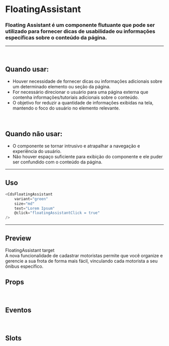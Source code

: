 # FloatingAssistant

### Floating Assistant é um componente flutuante que pode ser utilizado para fornecer dicas de usabilidade ou informações específicas sobre o conteúdo da página.
---
<br>

## Quando usar:
- Houver necessidade de fornecer dicas ou informações adicionais sobre um determinado elemento ou seção da página.
- For necessário direcionar o usuário para uma página externa que contenha informações/tutoriais adicionais sobre o conteúdo.
- O objetivo for reduzir a quantidade de informações exibidas na tela, mantendo o foco do usuário no elemento relevante.


<br>

## Quando não usar:
- O componente se tornar intrusivo e atrapalhar a navegação e experiência do usuário.
- Não houver espaço suficiente para exibição do componente e ele puder ser confundido com o conteúdo da página.


---

## Uso

```js
<CdsFloatingAssistant
	variant="green"
	size="md"
	text="Lorem Ipsum"
	@click="floatingAssistantClick = true"
/>
```

---

## Preview

<PreviewContainer>
	<div
		id="floating-assistant-target"
		style="width: fit-content;"
	>
		FloatingAssistant target
	</div>
	<CdsFloatingAssistant
		v-bind="args"
		v-on="internalEvents"
		targetId="floating-assistant-target"
	>
		A nova funcionalidade de cadastrar motoristas permite que você organize e
		gerencie a sua frota de forma mais fácil, vinculando cada motorista a seu
		ônibus específico.
	</CdsFloatingAssistant>
	<LogBuilder ref="logBuilderRef" :events />
</PreviewContainer>

<PlaygroundBuilder
	:args
	:component="FloatingAssistant"
/>
---

## Props

<APITable
	name="CdsFloatingAssistant"
	section="props"
/>
<br>

## Eventos

<APITable
	name="CdsFloatingAssistant"
	section="events"
/>
<br>

## Slots

<APITable
	name="CdsFloatingAssistant"
	section="slots"
/>

<script setup>
import { ref, useTemplateRef, onMounted } from 'vue';
import CdsFloatingAssistant from '@/components/FloatingAssistant.vue';

const logBuilder = useTemplateRef('logBuilderRef');

const events = [
	'update:modelValue',
	'disable-tip'
];

const internalEvents = ref({});

const args = ref({
	url: 'https://medium.com/cidade-saud%C3%A1vel',
});

onMounted(() => {
	internalEvents.value = logBuilder.value.createEventListeners();
});
</script>
